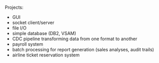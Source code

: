 Projects:
* GUI
* socket client/server
* file I/O
* simple database (DB2, VSAM)
* CDC pipeline transforming data from one format to another
* payroll system
* batch processing for report generation (sales analyses, audit trails)
* airline ticket reservation system